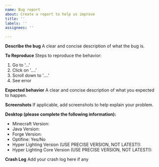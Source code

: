 ```yaml
---
name: Bug report
about: Create a report to help us improve
title: ''
labels: ''
assignees: ''

---
```


**Describe the bug**
A clear and concise description of what the bug is.

**To Reproduce**
Steps to reproduce the behavior:
1. Go to '...'
2. Click on '....'
3. Scroll down to '....'
4. See error

**Expected behavior**
A clear and concise description of what you expected to happen.

**Screenshots**
If applicable, add screenshots to help explain your problem.

**Desktop (please complete the following information):**
 - Minecraft Version: 
 - Java Version: 
 - Forge Version:
 - Optifine: Yes/No
 - Hyper Lighting Version (USE PRECISE VERSION, NOT LATEST!): 
 - Hyper Lighting Core Version (USE PRECISE VERSION, NOT LATEST!): 

**Crash Log**
Add your crash log here if any
